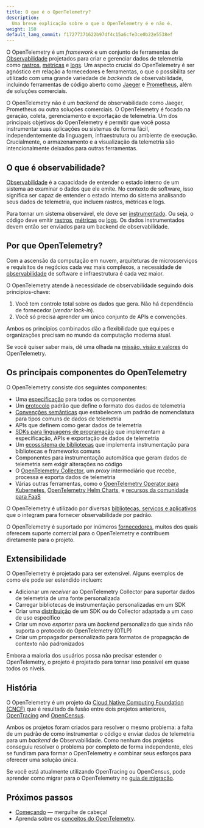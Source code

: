 ```yaml
---
title: O que é o OpenTelemetry?
description:
  Uma breve explicação sobre o que o OpenTelemetry é e não é.
weight: 150
default_lang_commit: f17277371622b97df4c15a6cfe3ce0b22e5538ef
---
```


O OpenTelemetry é um _framework_ e um conjunto de
ferramentas de
[Observabilidade](/docs/concepts/observability-primer/#what-is-observability)
projetados para criar e gerenciar dados de telemetria como
[rastros](/docs/concepts/signals/traces/),
[métricas](/docs/concepts/signals/metrics/) e
[logs](/docs/concepts/signals/logs/). Um aspecto crucial do OpenTelemetry é ser
agnóstico em relação a fornecedores e ferramentas, o que o possibilita ser
utilizado com uma grande variedade de _backends_ de observabilidade,
incluindo ferramentas de código aberto como
[Jaeger](https://www.jaegertracing.io/) e [Prometheus](https://prometheus.io/),
além de soluções comerciais.

O OpenTelemetry não é um _backend_ de observabilidade como Jaeger, Prometheus ou
outra soluções comerciais. O OpenTelemetry é focado na geração, coleta, gerenciamento e
exportação de telemetria. Um dos principais objetivos do OpenTelemetry é
permitir que você possa instrumentar suas aplicações ou sistemas de forma fácil,
independentemente da linguagem, infraestrutura ou ambiente de execução. 
Crucialmente, o armazenamento e a visualização da telemetria são intencionalmente
deixados para outras ferramentas.

## O que é observabilidade?

[Observabilidade](/docs/concepts/observability-primer/#what-is-observability) é
a capacidade de entender o estado interno de um sistema ao examinar o dados que ele emite.
No contexto de software, isso significa ser capaz de entender o estado interno
do sistema analisando seus dados de telemetria, que incluem rastros, métricas e
logs.

Para tornar um sistema observável, ele deve ser
[instrumentado](/docs/concepts/instrumentation). Ou seja, o código deve emitir
[rastros](/docs/concepts/signals/traces/),
[métricas](/docs/concepts/signals/metrics/) ou
[logs](/docs/concepts/signals/logs/). Os dados instrumentados devem então ser
enviados para um backend de observabilidade.

## Por que OpenTelemetry?

Com a ascensão da computação em nuvem, arquiteturas de microsserviços e
requisitos de negócios cada vez mais complexos, a necessidade de
[observabilidade](/docs/concepts/observability-primer/#what-is-observability) de
software e infraestrutura é cada vez maior.

O OpenTelemetry atende à necessidade de observabilidade seguindo dois
princípios-chave:

1. Você tem controle total sobre os dados que gera. Não há dependência de fornecedor
   (_vendor lock-in_).
2. Você só precisa aprender um único conjunto de APIs e convenções.

Ambos os princípios combinados dão a flexibilidade que equipes e 
organizações precisam no mundo da computação moderna atual.

Se você quiser saber mais, dê uma olhada na
[missão, visão e valores](/community/mission/) do OpenTelemetry.

## Os principais componentes do OpenTelemetry

O OpenTelemetry consiste dos seguintes componentes:

- Uma [especificação](/docs/specs/otel) para todos os componentes
- Um [protocolo](/docs/specs/otlp/) padrão que define o formato dos dados de
  telemetria
- [Convenções semânticas](/docs/specs/semconv/) que estabelecem um padrão de
  nomenclatura para tipos comuns de dados de telemetria
- APIs que definem como gerar dados de telemetria
- [SDKs para linguagens de programação](/docs/languages) que implementam a especificação, APIs e
  exportação de dados de telemetria
- Um [ecossistema de bibliotecas](/ecosystem/registry) que implementa
  instrumentação para bibliotecas e frameworks comuns
- Componentes para instrumentação automática que geram dados de telemetria sem
  exigir alterações no código
- O [OpenTelemetry Collector](/docs/collector), um _proxy_ intermediário que
  recebe, processa e exporta dados de telemetria
- Várias outras ferramentas, como o
  [OpenTelemetry Operator para Kubernetes](/docs/kubernetes/operator/),
  [OpenTelemetry Helm Charts](/docs/kubernetes/helm/), e
  [recursos da comunidade para FaaS](/docs/faas/)

O OpenTelemetry é utilizado por diversas
[bibliotecas, serviços e aplicativos](/ecosystem/integrations/) que o integram
para fornecer observabilidade por padrão.

O OpenTelemetry é suportado por inúmeros [fornecedores](/ecosystem/vendors/),
muitos dos quais oferecem suporte comercial para o OpenTelemetry e contribuem
diretamente para o projeto.

## Extensibilidade

O OpenTelemetry é projetado para ser extensível. Alguns exemplos de como ele
pode ser estendido incluem:

- Adicionar um _receiver_ ao OpenTelemetry Collector para suportar dados de
  telemetria de uma fonte personalizada
- Carregar bibliotecas de instrumentação personalizadas em um SDK
- Criar uma [distribuição](/docs/concepts/distributions/) de um SDK ou do
  Collector adaptada a um caso de uso específico
- Criar um novo _exporter_ para um _backend_ personalizado que ainda não suporta o
  protocolo do OpenTelemetry (OTLP)
- Criar um propagador personalizado para formatos de propagação de contexto
  não padronizados

Embora a maioria dos usuários possa não precisar estender o OpenTelemetry, o
projeto é projetado para tornar isso possível em quase todos os níveis.

## História

O OpenTelemetry é um projeto da
[Cloud Native Computing Foundation (CNCF)](https://www.cncf.io) que é resultado
da fusão entre dois projetos anteriores, [OpenTracing](https://opentracing.io)
and [OpenCensus](https://opencensus.io).

Ambos os projetos foram criados para resolver o mesmo problema: a falta de um
padrão de como instrumentar o código e enviar dados de telemetria para um
_backend_ de Observabilidade. Como nenhum dos projetos conseguiu resolver o
problema por completo de forma independente, eles se fundiram para formar o OpenTelemetry e
combinar seus esforços para oferecer uma solução única.

Se você está atualmente utilizando OpenTracing ou OpenCensus, pode aprender como
migrar para o OpenTelemetry no [guia de migração](/docs/migration/).

## Próximos passos

- [Começando](/docs/getting-started/) &mdash; mergulhe de cabeça!
- Aprenda sobre os [conceitos do OpenTelemetry](/docs/concepts/).
